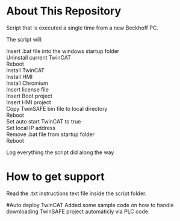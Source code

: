 # About This Repository
Script that is executed a single time from a new Beckhoff PC. 
  
The script will:  
  
Insert .bat file into the windows startup folder  
Uninstall current TwinCAT  
Reboot  
Install TwinCAT  
Install HMI  
Install Chromium  
Insert license file  
Insert Boot project  
Insert HMI project  
Copy TwinSAFE bin file to local directory  
Reboot  
Set auto start TwinCAT to true  
Set local IP address  
Remove .bat file from startup folder  
Reboot  
  
Log everything the script did along the way

# How to get support
Read the .txt instructions text file inside the script folder.

#Auto deploy TwinCAT
Added some sample code on how to handle downloading TwinSAFE project automaticly via PLC code. 
